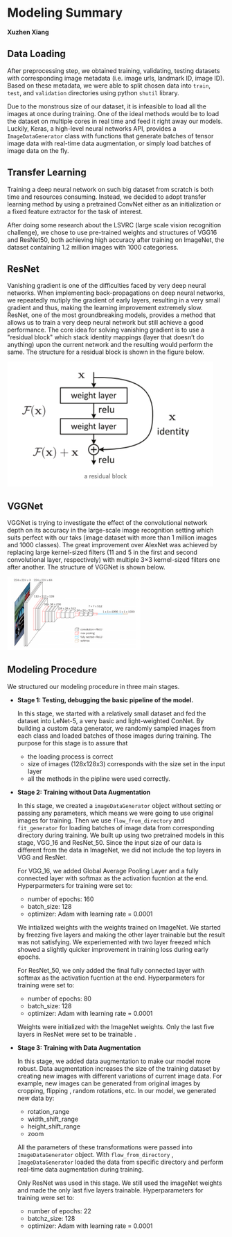 # Modeling Summary

**Xuzhen Xiang**



## Data Loading

After preprocessing step, we obtained training, validating, testing datasets with corresponding image metadata (i.e. image urls, landmark ID, image ID). Based on these metadata, we were able to split chosen data into `train`, `test`, and `validation` directories using python `shutil` library.

Due to the monstrous size of our dataset, it is infeasible to load all the images at once during training. One of the ideal methods would be to load the dataset on multiple cores in real time and feed it right away our models. Luckily, Keras, a high-level neural networks API, provides a  `ImageDataGenerator` class with functions that generate batches of tensor image data with real-time data augmentation, or simply load batches of image data on the fly.



## Transfer Learning

Training a deep neural network on such big dataset from scratch is both time and resources consuming. Instead, we decided to adopt transfer learning method by using a pretrained ConvNet either as an initialization or a fixed feature extractor for the task of interest. 

After doing some research about the LSVRC (large scale vision recognition challenge), we chose to use pre-trained weights and structures of  VGG16 and ResNet50, both achieving high accuracy after training on ImageNet, the dataset containing 1.2 million images with 1000 categoriess.



## ResNet

Vanishing gradient is one of the difficulties faced by very deep neural networks. When implementing back-propagations on deep neural networks, we repeatedly mutiply the gradient of early layers, resulting in a very small gradient and thus, making the learning improvement extremely slow. ResNet, one of the most groundbreaking models, provides a method that allows us to train a very deep neural network but still achieve a good performance. The core idea for solving vanishing gradient is to use a "residual block" which  stack identity mappings (layer that doesn’t do anything) upon the current network and the resulting would perform the same. The structure for a residual block is shown in the figure below. 

<img src="resnet.png" alt="resnet" style="zoom:50%;" />

## VGGNet

VGGNet is trying to investigate the effect of the convolutional network depth on its accuracy in the large-scale image recognition setting which suits perfect with our taks (image dataset with more than 1 million images and 1000 classes). The great improvement over AlexNet was achieved by replacing large kernel-sized  filters (11 and 5 in the first and second convolutional layer,  respectively) with multiple 3×3 kernel-sized filters one after another. The structure of VGGNet is shown below. 

<img src="vgg16.png" alt="vgg16" style="zoom:30%;" />





## Modeling Procedure

We structured our modeling procedure in three main stages.

- **Stage 1: Testing, debugging the basic pipeline of the model.**

  In this stage, we started with a relatively small dataset and fed the dataset into LeNet-5, a very basic and light-weighted ConNet. By building a custom data generator, we randomly sampled images from each class and loaded batches of those images during training. The purpose for this stage is to assure that

  - the loading process is correct
  - size of images (128x128x3) corresponds with the size set in the input layer
  - all the methods in the pipline were used correctly. 

- **Stage 2: Training without Data Augmentation**

  In this stage, we created a `imageDataGenerator` object without setting or passing any parameters, which means we were going to use original images for training. Then we use `flow_from_directory` and `fit_generator` for loading batches of image data from corresponding directory during training. We built up using two pretrained models in this stage, VGG_16 and ResNet_50. Since the input size of our data is different from the data in ImageNet, we did not include the top layers in VGG and ResNet. 

  

  For VGG_16, we added Global Average Pooling Layer and a fully connected layer with softmax as the activation fucntion at the end. Hyperparmeters for training were set to:

  - number of epochs: 160
  - batch_size: 128
  - optimizer: Adam with learning rate = 0.0001

  We intialized weights with the weights trained on ImageNet. We started by freezing five layers and making the other layer trainable but the result was not satisfying. We experiemented with two layer freezed which showed a slightly quicker improvement in training loss during early epochs. 

  

  For ResNet_50, we only added the final fully connected layer with softmax as the activation fucntion at the end. Hyperparmeters for training were set to:

   - number of epochs: 80
   - batch_size: 128
   - optimizer: Adam with learning rate = 0.0001

  Weights were initialized with the ImageNet weights. Only the last five layers in ResNet were set to be trainable . 

- **Stage 3: Training with Data Augmentation**

  In this stage, we added data augmentation to make our model more robust. Data augmentation increases the size of the training dataset by creating new images with different variations of current image data. For example, new images can be generated from original images by cropping, flipping , random rotations, etc. In our model, we generated new data by:

  - rotation_range 
  - width_shift_range
  - height_shift_range
  - zoom

  All the parameters of these transformations were passed into `ImageDataGenerator` object. With `flow_from_directory` ,  `ImageDataGenerator` loaded the data from specific directory and perform real-time data augmentation during training. 

  Only ResNet was used in this stage. We still used the imageNet weights and made the only last five layers trainable. Hyperparameters for training were set to:

  - number of epochs: 22
  - batchz_size: 128
  - optimizer: Adam with learning rate = 0.0001
